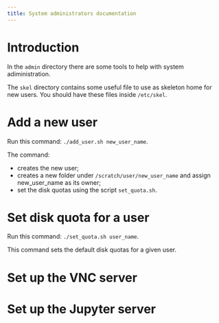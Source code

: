 ```yaml
---
title: System administrators documentation
---
```


# Introduction
In the `admin` directory there are some tools to help with system adiministration.

The `skel` directory contains some useful file to use as skeleton home for new users. You should have these files inside `/etc/skel`.

# Add a new user
Run this command: `./add_user.sh new_user_name`.

The command:
- creates the new user;
- creates a new folder under `/scratch/user/new_user_name` and assign new_user_name as its owner;
- set the disk quotas using the script `set_quota.sh`.

# Set disk quota for a user
Run this command: `./set_quota.sh user_name`.

This command sets the default disk quotas for a given user.

# Set up the VNC server

# Set up the Jupyter server
